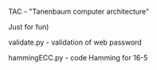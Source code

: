 TAC - "Tanenbaum computer architecture"


Just for fun)

validate.py - validation of web password

hammingECC.py - code Hamming for 16-5
